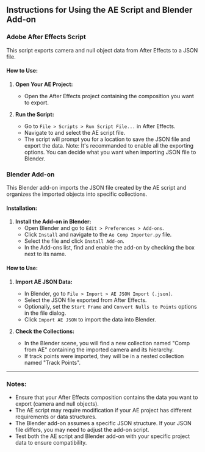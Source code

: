 ## Instructions for Using the AE Script and Blender Add-on

### Adobe After Effects Script

This script exports camera and null object data from After Effects to a JSON file.

#### How to Use:

1. **Open Your AE Project:**
   - Open the After Effects project containing the composition you want to export.

2. **Run the Script:**
   - Go to `File > Scripts > Run Script File...` in After Effects.
   - Navigate to and select the AE script file.
   - The script will prompt you for a location to save the JSON file and export the data.
     Note: It's recommanded to enable all the exporting options.
           You can decide what you want when importing JSON file to Blender.

### Blender Add-on

This Blender add-on imports the JSON file created by the AE script and organizes the imported objects into specific collections.

#### Installation:

1. **Install the Add-on in Blender:**
   - Open Blender and go to `Edit > Preferences > Add-ons`.
   - Click `Install` and navigate to the `Ae Comp Importer.py` file.
   - Select the file and click `Install Add-on`.
   - In the Add-ons list, find and enable the add-on by checking the box next to its name.

#### How to Use:

1. **Import AE JSON Data:**
   - In Blender, go to `File > Import > AE JSON Import (.json)`.
   - Select the JSON file exported from After Effects.
   - Optionally, set the `Start Frame` and `Convert Nulls to Points` options in the file dialog.
   - Click `Import AE JSON` to import the data into Blender.

2. **Check the Collections:**
   - In the Blender scene, you will find a new collection named "Comp from AE" containing the imported camera and its hierarchy.
   - If track points were imported, they will be in a nested collection named "Track Points".

---

### Notes:

- Ensure that your After Effects composition contains the data you want to export (camera and null objects).
- The AE script may require modification if your AE project has different requirements or data structures.
- The Blender add-on assumes a specific JSON structure. If your JSON file differs, you may need to adjust the add-on script.
- Test both the AE script and Blender add-on with your specific project data to ensure compatibility.
